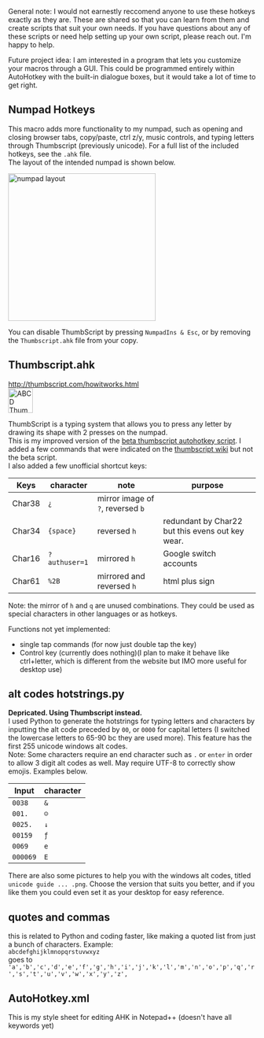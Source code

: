 General note: I would not earnestly reccomend anyone to use these hotkeys exactly as they are. These are shared so that you can learn from them and create scripts that suit your own needs. If you have questions about any of these scripts or need help setting up your own script, please reach out. I'm happy to help.  

Future project idea: I am interested in a program that lets you customize your macros through a GUI. This could be programmed entirely within AutoHotkey with the built-in dialogue boxes, but it would take a lot of time to get right.   

## Numpad Hotkeys
This macro adds more functionality to my numpad, such as opening and closing browser tabs, copy/paste, ctrl z/y, music controls, and typing letters through Thumbscript (previously unicode). For a full list of the included hotkeys, see the `.ahk` file.<br>
The layout of the intended numpad is shown below.

<img src="/AutoHotkey/Images/Numpad%20layout.png?raw=true" alt="numpad layout" width="300"/>

You can disable ThumbScript by pressing `NumpadIns & Esc`, or by removing the `Thumbscript.ahk` file from your copy.

## Thumbscript.ahk
http://thumbscript.com/howitworks.html  
<img src="http://thumbscript.com/images/abcd.gif" alt="ABCD Thumbscript example" height=50></img>

ThumbScript is a typing system that allows you to press any letter by drawing its shape with 2 presses on the numpad.  
This is my improved version of the [beta thumbscript autohotkey script](http://autohotkey.com/board/topic/27198-beta-thumbscript-ahk). I added a few commands that were indicated on the [thumbscript wiki](http://thumbscript.com/howitworks.html) but not the beta script.  
I also added a few unofficial shortcut keys:  

Keys   |  character     | note | purpose  
--     |  --            | -- | --
Char38 | `¿`            |  mirror image of `?`, reversed `b`  
Char34 | `{space}`      |  reversed `h` | redundant by Char22 but this evens out key wear.  
Char16 | `?authuser=1`  | mirrored `h` | Google switch accounts  
Char61 | `%2B`          | mirrored and reversed `h` | html plus sign  

Note: the mirror of `h` and `q` are unused combinations. They could be used as special characters in other languages or as hotkeys.

Functions not yet implemented:  
* single tap commands (for now just double tap the key)
* Control key (currently does nothing)(I plan to make it behave like ctrl+letter, which is different from the website but IMO more useful for desktop use)

## alt codes hotstrings.py
**Depricated. Using Thumbscript instead.**  
I used Python to generate the hotstrings for typing letters and characters by inputting the alt code preceded by `00`, or `0000` for capital letters (I switched the lowercase letters to 65-90 bc they are used more). This feature has the first 255 unicode windows alt codes.  
Note: Some characters require an end character such as `.` or `enter` in order to allow 3 digit alt codes as well. May require UTF-8 to correctly show emojis. Examples below.  

Input | character  
-- | --
`0038` | `&`  
`001.` | `☺`  
`0025.` | `↓`  
`00159` | `ƒ`  
`0069` | `e`  
`000069` | `E`  

There are also some pictures to help you with the windows alt codes, titled `unicode guide ... .png`. Choose the version that suits you better, and if you like them you could even set it as your desktop for easy reference.

## quotes and commas
this is related to Python and coding faster, like making a quoted list from just a bunch of characters. Example:  
`abcdefghijklmnopqrstuvwxyz`  
goes to  
`'a','b','c','d','e','f','g','h','i','j','k','l','m','n','o','p','q','r','s','t','u','v','w','x','y','z',`

## AutoHotkey.xml
This is my style sheet for editing AHK in Notepad++ (doesn't have all keywords yet)
